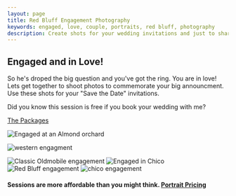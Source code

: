 ```yaml
---
layout: page
title: Red Bluff Engagement Photography
keywords: engaged, love, couple, portraits, red bluff, photography
description: Create shots for your wedding invitations and just to share the big announcement. 
---
```


<div class="hero-unit">
  <h2>Engaged and in Love!</h2>
  <p>So he's droped the big question and you've got the ring. You are in love! Lets get together to shoot photos to commemorate your big announcment. Use these shots for your "Save the Date" invitations.</p>
  <p>Did you know this session is free if you book your wedding with me?</p>
  <p><a class="btn btn-primary btn-large" href="/portrait-photography">The Packages</a></p>
</div>


<img src="http://www.lesliephotos.com/Engagements/Andrew-Shannon-Chico/i-rShns7K/0/X2/almost-blossom-kiss.jpg" alt="Engaged at an Almond orchard" class="img-rounded">

<p class="text-center"><img src="http://www.lesliephotos.com/Engagements/Casey-Jenneca-Red-Bluff-2013/i-jt3bxGd/2/X3/cowboy-engagement.jpg" alt="western engagment" class="img-rounded"></p>

<img src="http://www.lesliephotos.com/Engagements/Lee-Bailey-Red-Bluff-2013/i-F5kJHSL/1/X2/engaged-classic-car.jpg" alt="Classic Oldmobile engagement" class="img-rounded">

<img src="http://www.lesliephotos.com/Engagements/Robert-Taggard-and-Kendall/i-CnwKrmj/0/X2/honeyrun-bridge-engagement.jpg" alt="Engaged in Chico" class="img-rounded">

<img src="http://www.lesliephotos.com/Engagements/Lee-Bailey-Red-Bluff-2013/i-rN4KRgr/1/X2/engaged-red-bluff.jpg" alt="Red Bluff engagement" class="img-rounded">

<img src="http://www.lesliephotos.com/Engagements/Andrew-Shannon-Chico/i-fCVwSMB/0/X2/peter-pan-kiss.jpg" alt="chico engagement" class="img-rounded">


<br>
<h4>Sessions are more affordable than you might think. <a class="btn btn-primary" href="/portrait-photography">Portrait Pricing</a></h4>
<br>